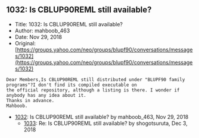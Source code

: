 ## 1032: Is CBLUP90REML still available?

- Title: 1032: Is CBLUP90REML still available?
- Author: mahboob_463
- Date: Nov 29, 2018
- Original: [https://groups.yahoo.com/neo/groups/blupf90/conversations/messages/1032](https://groups.yahoo.com/neo/groups/blupf90/conversations/messages/1032)

```
Dear Members,Is CBLUP90REML still distributed under "BLUPF90 family programs"?I don't find its compiled executable on
the official repository, although a listing is there. I wonder if anybody has any idea about it.
Thanks in advance.
Mahboob.
```

- [1032](1032.md): Is CBLUP90REML still available? by mahboob_463, Nov 29, 2018
    - [1033](1033.md): Re: Is CBLUP90REML still available? by shogotsuruta, Dec 3, 2018
